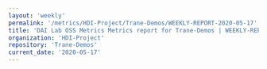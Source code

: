 ```yaml
---
layout: 'weekly'
permalink: '/metrics/HDI-Project/Trane-Demos/WEEKLY-REPORT-2020-05-17'
title: 'DAI Lab OSS Metrics Metrics report for Trane-Demos | WEEKLY-REPORT-2020-05-17'
organization: 'HDI-Project'
repository: 'Trane-Demos'
current_date: '2020-05-17'
---
```

